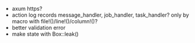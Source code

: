 * axum https?
* action log records message_handler, job_handler, task_handler? only by macro with file!()/line!()/column!()?
* better validation error
* make state with Box::leak()
